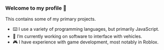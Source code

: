 ### Welcome to my profile 👋
This contains some of my primary projects.

- ⌨️ I use a variety of programming languages, but primarily JavaScript.
- 🔭 I’m currently working on software to interface with vehicles.
- 🎮 I have experience with game development, most notably in Roblox.
